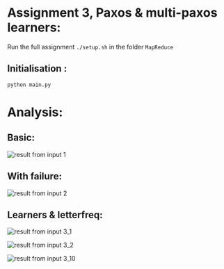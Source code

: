 # Assignment 3, Paxos & multi-paxos learners:
Run the full assignment `./setup.sh` in the folder `MapReduce`

## Initialisation :
`python main.py`

# Analysis:

## Basic:
![result from input 1](https://i.postimg.cc/9X4dbQr5/input-1.png)


## With failure:
![result from input 2](https://i.postimg.cc/yNQRhMK8/input-2.png)


## Learners & letterfreq:
![result from input 3_1](https://i.postimg.cc/nr7QJMDX/input-3-1.png)

![result from input 3_2](https://i.postimg.cc/L6K1VkcL/input-3-2.png)

![result from input 3_10](https://i.postimg.cc/MK7j3Mw4/input-3-10.png)